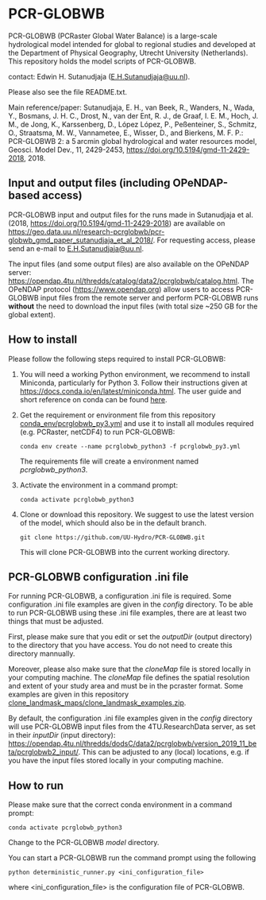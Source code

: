 # PCR-GLOBWB

PCR-GLOBWB (PCRaster Global Water Balance) is a large-scale hydrological model intended for global to regional studies and developed at the Department of Physical Geography, Utrecht University (Netherlands). This repository holds the model scripts of PCR-GLOBWB. 

contact: Edwin H. Sutanudjaja (E.H.Sutanudjaja@uu.nl).

Please also see the file README.txt.

Main reference/paper: Sutanudjaja, E. H., van Beek, R., Wanders, N., Wada, Y., Bosmans, J. H. C., Drost, N., van der Ent, R. J., de Graaf, I. E. M., Hoch, J. M., de Jong, K., Karssenberg, D., López López, P., Peßenteiner, S., Schmitz, O., Straatsma, M. W., Vannametee, E., Wisser, D., and Bierkens, M. F. P.: PCR-GLOBWB 2: a 5 arcmin global hydrological and water resources model, Geosci. Model Dev., 11, 2429-2453, https://doi.org/10.5194/gmd-11-2429-2018, 2018.

## Input and output files (including OPeNDAP-based access)

PCR-GLOBWB input and output files for the runs made in Sutanudjaja et al. (2018, https://doi.org/10.5194/gmd-11-2429-2018) are available on https://geo.data.uu.nl/research-pcrglobwb/pcr-globwb_gmd_paper_sutanudjaja_et_al_2018/. For requesting access, please send an e-mail to E.H.Sutanudjaja@uu.nl.

The input files (and some output files) are also available on the OPeNDAP server: https://opendap.4tu.nl/thredds/catalog/data2/pcrglobwb/catalog.html. The OPeNDAP protocol (https://www.opendap.org) allow users to access PCR-GLOBWB input files from the remote server and perform PCR-GLOBWB runs **without** the need to download the input files (with total size ~250 GB for the global extent).

## How to install

Please follow the following steps required to install PCR-GLOBWB:

 1. You will need a working Python environment, we recommend to install Miniconda, particularly for Python 3. Follow their instructions given at https://docs.conda.io/en/latest/miniconda.html. The user guide and short reference on conda can be found [here](https://docs.conda.io/projects/conda/en/latest/user-guide/cheatsheet.html).

 2. Get the requirement or environment file from this repository [conda_env/pcrglobwb_py3.yml](conda_env/pcrglobwb_py3.yml) and use it to install all modules required (e.g. PCRaster, netCDF4) to run PCR-GLOBWB:

    `conda env create --name pcrglobwb_python3 -f pcrglobwb_py3.yml`

    The requirements file will create a environment named *pcrglobwb_python3*.

 3. Activate the environment in a command prompt:

    `conda activate pcrglobwb_python3`

 4. Clone or download this repository. We suggest to use the latest version of the model, which should also be in the default branch. 

    `git clone https://github.com/UU-Hydro/PCR-GLOBWB.git`

    This will clone PCR-GLOBWB into the current working directory.


## PCR-GLOBWB configuration .ini file

For running PCR-GLOBWB, a configuration .ini file is required. Some configuration .ini file examples are given in the *config* directory. To be able to run PCR-GLOBWB using these .ini file examples, there are at least two things that must be adjusted. 

First, please make sure that you edit or set the *outputDir* (output directory) to the directory that you have access. You do not need to create this directory mannually.  

Moreover, please also make sure that the *cloneMap* file is stored locally in your computing machine. The *cloneMap* file defines the spatial resolution and extent of your study area and must be in the pcraster format. Some examples are given in this repository [clone_landmask_maps/clone_landmask_examples.zip](clone_landmask_maps/clone_landmask_examples.zip).

By default, the configuration .ini file examples given in the *config* directory will use PCR-GLOBWB input files from the 4TU.ResearchData server, as set in their *inputDir* (input directory): https://opendap.4tu.nl/thredds/dodsC/data2/pcrglobwb/version_2019_11_beta/pcrglobwb2_input/. This can be adjusted to any (local) locations, e.g. if you have the input files stored locally in your computing machine. 


## How to run

Please make sure that the correct conda environment in a command prompt:

`conda activate pcrglobwb_python3`

Change to the PCR-GLOBWB *model* directory.

You can start a PCR-GLOBWB run the command prompt using the following 

`python deterministic_runner.py <ini_configuration_file>`

where <ini_configuration_file> is the configuration file of PCR-GLOBWB. 
